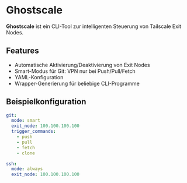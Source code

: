 # Ghostscale

**Ghostscale** ist ein CLI-Tool zur intelligenten Steuerung von Tailscale Exit Nodes.

## Features

- Automatische Aktivierung/Deaktivierung von Exit Nodes
- Smart-Modus für Git: VPN nur bei Push/Pull/Fetch
- YAML-Konfiguration
- Wrapper-Generierung für beliebige CLI-Programme

## Beispielkonfiguration

```yaml
git:
  mode: smart
  exit_node: 100.100.100.100
  trigger_commands:
    - push
    - pull
    - fetch
    - clone

ssh:
  mode: always
  exit_node: 100.100.100.100
```
